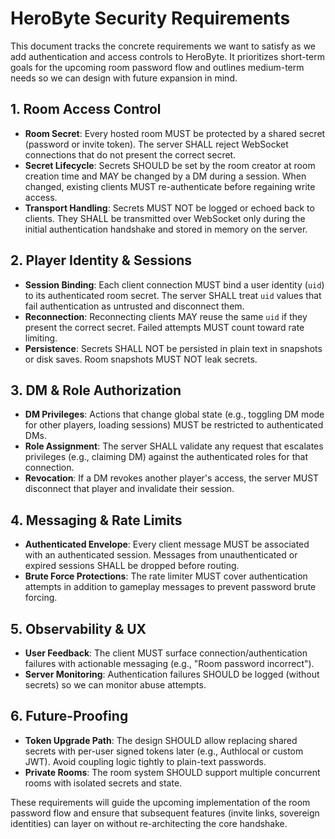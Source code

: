 # HeroByte Security Requirements

This document tracks the concrete requirements we want to satisfy as we add authentication and access controls to HeroByte. It prioritizes short-term goals for the upcoming room password flow and outlines medium-term needs so we can design with future expansion in mind.

## 1. Room Access Control
- **Room Secret**: Every hosted room MUST be protected by a shared secret (password or invite token). The server SHALL reject WebSocket connections that do not present the correct secret.
- **Secret Lifecycle**: Secrets SHOULD be set by the room creator at room creation time and MAY be changed by a DM during a session. When changed, existing clients MUST re-authenticate before regaining write access.
- **Transport Handling**: Secrets MUST NOT be logged or echoed back to clients. They SHALL be transmitted over WebSocket only during the initial authentication handshake and stored in memory on the server.

## 2. Player Identity & Sessions
- **Session Binding**: Each client connection MUST bind a user identity (`uid`) to its authenticated room secret. The server SHALL treat `uid` values that fail authentication as untrusted and disconnect them.
- **Reconnection**: Reconnecting clients MAY reuse the same `uid` if they present the correct secret. Failed attempts MUST count toward rate limiting.
- **Persistence**: Secrets SHALL NOT be persisted in plain text in snapshots or disk saves. Room snapshots MUST NOT leak secrets.

## 3. DM & Role Authorization
- **DM Privileges**: Actions that change global state (e.g., toggling DM mode for other players, loading sessions) MUST be restricted to authenticated DMs.
- **Role Assignment**: The server SHALL validate any request that escalates privileges (e.g., claiming DM) against the authenticated roles for that connection.
- **Revocation**: If a DM revokes another player's access, the server MUST disconnect that player and invalidate their session.

## 4. Messaging & Rate Limits
- **Authenticated Envelope**: Every client message MUST be associated with an authenticated session. Messages from unauthenticated or expired sessions SHALL be dropped before routing.
- **Brute Force Protections**: The rate limiter MUST cover authentication attempts in addition to gameplay messages to prevent password brute forcing.

## 5. Observability & UX
- **User Feedback**: The client MUST surface connection/authentication failures with actionable messaging (e.g., "Room password incorrect").
- **Server Monitoring**: Authentication failures SHOULD be logged (without secrets) so we can monitor abuse attempts.

## 6. Future-Proofing
- **Token Upgrade Path**: The design SHOULD allow replacing shared secrets with per-user signed tokens later (e.g., Authlocal or custom JWT). Avoid coupling logic tightly to plain-text passwords.
- **Private Rooms**: The room system SHOULD support multiple concurrent rooms with isolated secrets and state.

These requirements will guide the upcoming implementation of the room password flow and ensure that subsequent features (invite links, sovereign identities) can layer on without re-architecting the core handshake.
